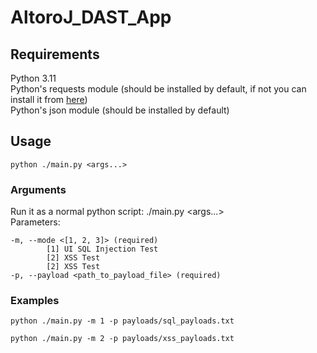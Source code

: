 # AltoroJ_DAST_App

## Requirements

Python 3.11 <br>
Python's requests module (should be installed by default, if not you can install 
it from [here](https://pypi.org/project/requests/)) <br>
Python's json module (should be installed by default)


## Usage

`python ./main.py <args...>`

### Arguments

Run it as a normal python script: ./main.py <args...> <br>
Parameters:
    
    -m, --mode <[1, 2, 3]> (required)
            [1] UI SQL Injection Test
            [2] XSS Test
            [2] XSS Test
    -p, --payload <path_to_payload_file> (required)

### Examples

    python ./main.py -m 1 -p payloads/sql_payloads.txt

    python ./main.py -m 2 -p payloads/xss_payloads.txt
